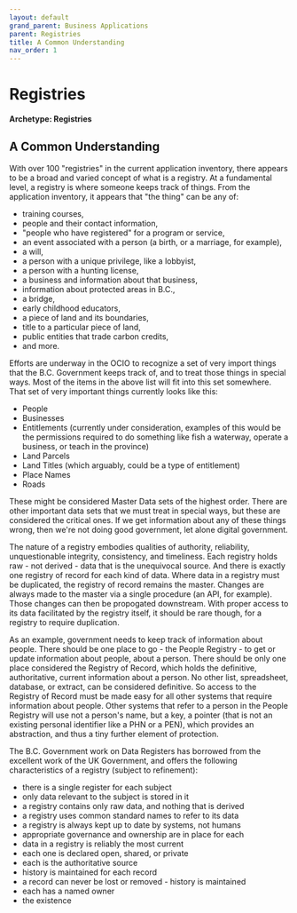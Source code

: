```yaml
---
layout: default
grand_parent: Business Applications
parent: Registries
title: A Common Understanding
nav_order: 1
---
```


# Registries

**Archetype: Registries**

## A Common Understanding

With over 100 "registries" in the current application inventory, there appears to be a broad and varied concept of what is a registry.  At a fundamental level, a registry is where someone keeps track of things.  From the application inventory, it appears that "the thing" can be any of:
- training courses, 
- people and their contact information, 
- "people who have registered" for a program or service, 
- an event associated with a person (a birth, or a marriage, for example),
- a will,
- a person with a unique privilege, like a lobbyist,
- a person with a hunting license,
- a business and information about that business,
- information about protected areas in B.C.,
- a bridge,
- early childhood educators,
- a piece of land and its boundaries,
- title to a particular piece of land,
- public entities that trade carbon credits,
- and more.

Efforts are underway in the OCIO to recognize a set of very import things that the B.C. Government keeps track of, and to treat those things in special ways.  Most of the items in the above list will fit into this set somewhere.  That set of very important things currently looks like this:
- People
- Businesses
- Entitlements (currently under consideration, examples of this would be the permissions required to do something like fish a waterway, operate a business, or teach in the province)
- Land Parcels
- Land Titles (which arguably, could be a type of entitlement)
- Place Names
- Roads

These might be considered Master Data sets of the highest order.  There are other important data sets that we must treat in special ways, but these are considered the critical ones.  If we get information about any of these things wrong, then we're not doing good government, let alone digital government. 

The nature of a registry embodies qualities of authority, reliability, unquestionable integrity, consistency, and timeliness.  Each registry holds raw - not derived - data that is the unequivocal source.  And there is exactly one registry of record for each kind of data.  Where data in a registry must be duplicated, the registry of record remains the master.  Changes are always made to the master via a single procedure (an API, for example).  Those changes can then be propogated downstream.  With proper access to its data facilitated by the registry itself, it should be rare though, for a registry to require duplication.

As an example, government needs to keep track of information about people.  There should be one place to go - the People Registry - to get or update information about people, about a person.  There should be only one place considered the Registry of Record, which holds the definitive, authoritative, current information about a person.  No other list, spreadsheet, database, or extract, can be considered definitive. So access to the Registry of Record must be made easy for all other systems that require information about people.  Other systems that refer to a person in the People Registry will use not a person's name, but a key, a pointer (that is not an existing personal identifier like a PHN or a PEN), which provides an abstraction, and thus a tiny further element of protection.

The B.C. Government work on Data Registers has borrowed from the excellent work of the UK Government, and offers the following characteristics of a registry (subject to refinement): 
- there is a single register for each subject
- only data relevant to the subject is stored in it
- a registry contains only raw data, and nothing that is derived
- a registry uses common standard names to refer to its data
- a registry is always kept up to date by systems, not humans
- appropriate governance and ownership are in place for each 
- data in a registry is reliably the most current
- each one is declared open, shared, or private
- each is the authoritative source
- history is maintained for each record
- a record can never be lost or removed - history is maintained
- each has a named owner
- the existence 
